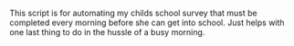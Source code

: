 This script is for automating my childs school survey that must be completed every morning before she can get into school.  Just helps with one last thing to do in the hussle of a busy morning. 